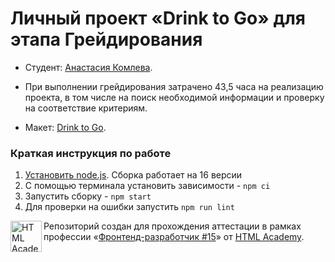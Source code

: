# Личный проект «Drink to Go» для этапа Грейдирования

* Студент: [Анастасия Комлева](https://up.htmlacademy.ru/javascript/28/user/2172939).

* При выполнении грейдирования затрачено 43,5 часа на реализацию проекта, в том числе на поиск необходимой информации и проверку на соответствие критериям.

* Макет: [Drink to Go](https://www.figma.com/file/X42O3DM1W8mI6TBNm5gV13/%D0%A4%D1%80%D0%BE%D0%BD%D1%82%D0%B5%D0%BD%D0%B4-%D0%93%D1%80%D0%B5%D0%B9%D0%B4%D0%B8%D1%80%D0%BE%D0%B2%D0%B0%D0%BD%D0%B8%D0%B5---Drink2Go-(Copy)?type=design&node-id=86-11851&mode=design&t=Avp2r16w3asA85JE-0).

### Краткая инструкция по работе

1. [Установить node.js](https://nodejs.org/download/release/latest-v16.x/). Сборка работает на 16 версии
2. С помощью терминала установить зависимости - `npm ci`
3. Запустить сборку - `npm start`
4. Для проверки на ошибки запустить `npm run lint`

<a href="https://htmlacademy.ru/intensive/javascript"><img align="left" width="50" height="50" alt="HTML Academy" src="https://up.htmlacademy.ru/static/img/intensive/javascript/logo-for-github-2.png"></a>

Репозиторий создан для прохождения аттестации в рамках профессии  «[Фронтенд-разработчик #15](https://up.htmlacademy.ru/profession/frontender/15)» от [HTML Academy](https://htmlacademy.ru).
